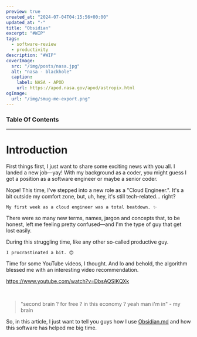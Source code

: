 ```yaml
---
preview: true
created_at: "2024-07-04T04:15:56+00:00"
updated_at: "-"
title: "Obsidian"
excerpt: "#WIP"
tags:
  - software-review
  - productivity
description: "#WIP"
coverImage:
  src: "/img/posts/nasa.jpg"
  alt: "nasa - blackhole"
  caption:
    label: NASA - APOD
    url: https://apod.nasa.gov/apod/astropix.html
ogImage:
  url: "/img/smug-me-export.png"
---
```


### Table Of Contents

---

# Introduction

First things first, I just want to share some exciting news with you all. I landed a new job—yay! With my background as a coder, you might guess I got a position as a software engineer or maybe a senior coder.

Nope! This time, I've stepped into a new role as a "Cloud Engineer.". It's a bit outside my comfort zone, but, uh, hey, it's still tech-related... right?

```text
My first week as a cloud engineer was a total beatdown. ✨
```

There were so many new terms, names, jargon and concepts that, to be honest, left me feeling pretty confused—and I'm the type of guy that get lost easily.

During this struggling time, like any other so-called productive guy.

```text
I procrastinated a bit. 🙃
```

Time for some YouTube videos, I thought. And lo and behold, the algorithm blessed me with an interesting video recommendation.

<!-- TODO: iframe this -->

https://www.youtube.com/watch?v=DbsAQSIKQXk

&nbsp;

> "second brain ? for free ? in this economy ? yeah man i'm in" - my brain

So, in this article, I just want to tell you guys how I use [Obsidian.md](https://obsidian.md/) and how this software has helped me big time.
